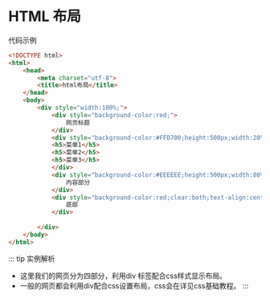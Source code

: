 # HTML 布局
代码示例
``` html
<!DOCTYPE html>
<html>
	<head>
		<meta charset="utf-8">
		<title>html布局</title>
	</head>
	<body>
		<div style="width:100%;">
			<div style="background-color:red;">
				网页标题
			</div>
			<div style="background-color:#FFD700;height:500px;width:20%;float:left;">
			<h5>菜单1</h5>
			<h5>菜单2</h5>
			<h5>菜单3</h5>
			</div>
			<div style="background-color:#EEEEEE;height:500px;width:80%;float:left;">
				内容部分
			</div>
			<div style="background-color:red;clear:both;text-align:center;">
				底部
			</div>
		 
		</div>
	</body>
</html>
```
::: tip 实例解析
* 这里我们的网页分为四部分，利用div 标签配合css样式显示布局。
* 一般的网页都会利用div配合css设置布局，css会在详见css基础教程。
:::








